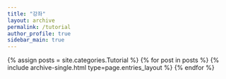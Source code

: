 ```yaml
---
title: "강좌"
layout: archive
permalink: /tutorial
author_profile: true
sidebar_main: true
---
```


{% assign posts = site.categories.Tutorial %}
{% for post in posts %} {% include archive-single.html type=page.entries_layout %} {% endfor %}

